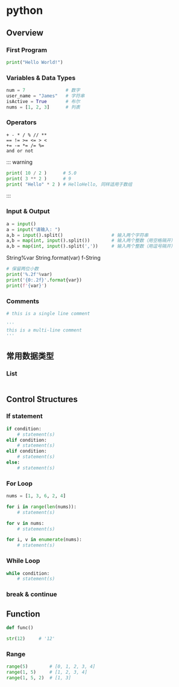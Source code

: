 # python

## Overview

### First Program

```python
print("Hello World!")
```

### Variables & Data Types

```python
num = 7               # 数字
user_name = "James"   # 字符串
isActive = True       # 布尔
nums = [1, 2, 3]      # 列表

```

### Operators

```pyhton
+ - * / % // **
== != >= <= > <
+= -= *= /= %=
and or not
```

::: warning

```python
print( 10 / 2 )      # 5.0
print( 3 ** 2 )      # 9
print( "Hello" * 2 ) # HelloHello, 同样适用于数组
```

:::


### Input & Output

```python
a = input()
a = input("请输入: ")
a,b = input().split()                  # 输入两个字符串
a,b = map(int, input().split())        # 输入两个整数（用空格隔开）
a,b = map(int, input().split(','))     # 输入两个整数（用逗号隔开）
```

String%var
String.format(var)
f-String

```python
# 保留两位小数
print('%.2f'%var)
print('{0:.2f}'.format{var})
print(f'{var}')
```

### Comments

```python
# this is a single line comment

'''
this is a multi-line comment
'''
```

## 常用数据类型

### List
```
```

## Control Structures

### If statement

```python
if condition:
    # statement(s)
elif condition:
    # statement(s)
elif condition:
    # statement(s)
else:
    # statement(s)
```

### For Loop

```python
nums = [1, 3, 6, 2, 4]

for i in range(len(nums)):
    # statement(s)

for v in nums:
    # statement(s)

for i, v in enumerate(nums):
    # statement(s)
```

### While Loop

```python
while condition:
    # statement(s)
```

### break & continue

## Function

```python
def func()
```



```python
str(12)     # '12'
```
### Range

```python
range(5)        # [0, 1, 2, 3, 4]
range(1, 5)     # [1, 2, 3, 4]
range(1, 5, 2)  # [1, 3]
```
